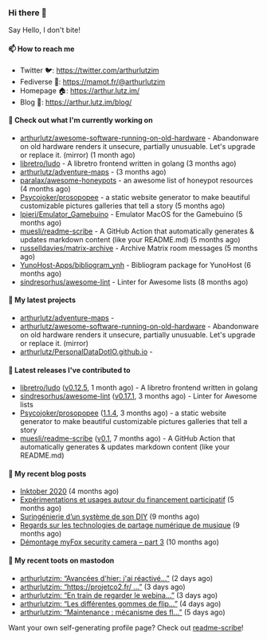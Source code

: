 ### Hi there 👋

Say Hello, I don't bite!

#### 📫 How to reach me

- Twitter 🐦: https://twitter.com/arthurlutzim
- Fediverse 🐘: https://mamot.fr/@arthurlutzim
- Homepage 🏠: https://arthur.lutz.im/
- Blog 📰: https://arthur.lutz.im/blog/

#### 👷 Check out what I'm currently working on

- [arthurlutz/awesome-software-running-on-old-hardware](https://github.com/arthurlutz/awesome-software-running-on-old-hardware) - Abandonware on old hardware renders it unsecure, partially unusuable. Let&#39;s upgrade or replace it. (mirror) (1 month ago)
- [libretro/ludo](https://github.com/libretro/ludo) - A libretro frontend written in golang (3 months ago)
- [arthurlutz/adventure-maps](https://github.com/arthurlutz/adventure-maps) -  (3 months ago)
- [paralax/awesome-honeypots](https://github.com/paralax/awesome-honeypots) - an awesome list of honeypot resources (4 months ago)
- [Psycojoker/prosopopee](https://github.com/Psycojoker/prosopopee) - a static website generator to make beautiful customizable pictures galleries that tell a story (5 months ago)
- [lpieri/Emulator_Gamebuino](https://github.com/lpieri/Emulator_Gamebuino) - Emulator MacOS for the Gamebuino (5 months ago)
- [muesli/readme-scribe](https://github.com/muesli/readme-scribe) - A GitHub Action that automatically generates &amp; updates markdown content (like your README.md) (5 months ago)
- [russelldavies/matrix-archive](https://github.com/russelldavies/matrix-archive) - Archive Matrix room messages (5 months ago)
- [YunoHost-Apps/bibliogram_ynh](https://github.com/YunoHost-Apps/bibliogram_ynh) - Bibliogram package for YunoHost (6 months ago)
- [sindresorhus/awesome-lint](https://github.com/sindresorhus/awesome-lint) - Linter for Awesome lists (8 months ago)

#### 🌱 My latest projects

- [arthurlutz/adventure-maps](https://github.com/arthurlutz/adventure-maps) - 
- [arthurlutz/awesome-software-running-on-old-hardware](https://github.com/arthurlutz/awesome-software-running-on-old-hardware) - Abandonware on old hardware renders it unsecure, partially unusuable. Let&#39;s upgrade or replace it. (mirror)
- [arthurlutz/PersonalDataDotIO.github.io](https://github.com/arthurlutz/PersonalDataDotIO.github.io) - 

#### 🔭 Latest releases I've contributed to

- [libretro/ludo](https://github.com/libretro/ludo) ([v0.12.5](https://github.com/libretro/ludo/releases/tag/v0.12.5), 1 month ago) - A libretro frontend written in golang
- [sindresorhus/awesome-lint](https://github.com/sindresorhus/awesome-lint) ([v0.17.1](https://github.com/sindresorhus/awesome-lint/releases/tag/v0.17.1), 3 months ago) - Linter for Awesome lists
- [Psycojoker/prosopopee](https://github.com/Psycojoker/prosopopee) ([1.1.4](https://github.com/Psycojoker/prosopopee/releases/tag/1.1.4), 3 months ago) - a static website generator to make beautiful customizable pictures galleries that tell a story
- [muesli/readme-scribe](https://github.com/muesli/readme-scribe) ([v0.1](https://github.com/muesli/readme-scribe/releases/tag/v0.1), 7 months ago) - A GitHub Action that automatically generates &amp; updates markdown content (like your README.md)

#### 📜 My recent blog posts

- [Inktober 2020](https://arthur.lutz.im/blog/2020/11/09/inktober-2020/) (4 months ago)
- [Expérimentations et usages autour du financement participatif](https://arthur.lutz.im/blog/2020/09/21/experimentations-et-usages-autour-du-financement-participatif/) (5 months ago)
- [Suringénierie d’un système de son DIY](https://arthur.lutz.im/blog/2020/06/01/suringenierie-dun-systeme-de-son-diy/) (9 months ago)
- [Regards sur les technologies de partage numérique de musique](https://arthur.lutz.im/blog/2020/05/23/regards-sur-les-technologies-de-partage-numerique-de-musique/) (9 months ago)
- [Démontage myFox security camera – part 3](https://arthur.lutz.im/blog/2020/04/28/demontage-myfox-security-camera-part-3/) (10 months ago)

#### 🐘 My recent toots on mastodon

- [arthurlutzim: “Avancées d&#39;hier: j&#39;ai réactivé…”](https://mamot.fr/@arthurlutzim/105858811453567232) (2 days ago)
- [arthurlutzim: “https://projetco2.fr/ …”](https://mamot.fr/@arthurlutzim/105853982493752985) (3 days ago)
- [arthurlutzim: “En train de regarder le webina…”](https://mamot.fr/@arthurlutzim/105853569057198830) (3 days ago)
- [arthurlutzim: “Les différentes gommes de flip…”](https://mamot.fr/@arthurlutzim/105848842754617896) (4 days ago)
- [arthurlutzim: “Maintenance : mécanisme des fl…”](https://mamot.fr/@arthurlutzim/105843206203565670) (5 days ago)

Want your own self-generating profile page? Check out [readme-scribe](https://github.com/muesli/readme-scribe)!
